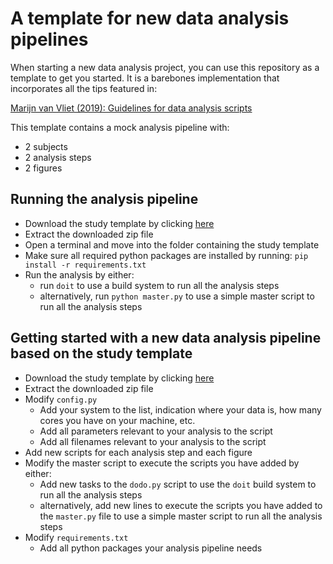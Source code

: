 # A template for new data analysis pipelines

When starting a new data analysis project, you can use this repository as a template to get you started.
It is a barebones implementation that incorporates all the tips featured in:

[Marijn van Vliet (2019): Guidelines for data analysis scripts](https://arxiv.org/abs/1904.06163)

This template contains a mock analysis pipeline with:
 * 2 subjects
 * 2 analysis steps
 * 2 figures

## Running the analysis pipeline
* Download the study template by clicking [here](https://github.com/AaltoImagingLanguage/study_template/archive/master.zip)
* Extract the downloaded zip file
* Open a terminal and move into the folder containing the study template
* Make sure all required python packages are installed by running: `pip install -r requirements.txt`
* Run the analysis by either:
  * run `doit` to use a build system to run all the analysis steps
  * alternatively, run `python master.py` to use a simple master script to run all the analysis steps

## Getting started with a new data analysis pipeline based on the study template
* Download the study template by clicking [here](https://github.com/AaltoImagingLanguage/study_template/archive/master.zip)
* Extract the downloaded zip file
* Modify `config.py`
  * Add your system to the list, indication where your data is, how many cores you have on your machine, etc.
  * Add all parameters relevant to your analysis to the script
  * Add all filenames relevant to your analysis to the script
* Add new scripts for each analysis step and each figure
* Modify the master script to execute the scripts you have added by either:
  * Add new tasks to the `dodo.py` script to use the `doit` build system to run all the analysis steps
  * alternatively, add new lines to execute the scripts you have added to the `master.py` file to use a simple master script to run all the analysis steps
* Modify `requirements.txt`
  * Add all python packages your analysis pipeline needs
